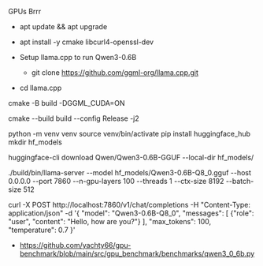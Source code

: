 GPUs Brrr
- apt update && apt upgrade
- apt install -y cmake libcurl4-openssl-dev

- Setup llama.cpp to run Qwen3-0.6B
  - git clone https://github.com/ggml-org/llama.cpp.git
- cd llama.cpp

cmake -B build -DGGML_CUDA=ON

cmake --build build --config Release -j2


python -m venv venv
source venv/bin/activate
pip install huggingface_hub
mkdir hf_models 


huggingface-cli download Qwen/Qwen3-0.6B-GGUF --local-dir hf_models/

./build/bin/llama-server   --model hf_models/Qwen3-0.6B-Q8_0.gguf    --host 0.0.0.0   --port 7860   --n-gpu-layers 100   --threads 1   --ctx-size 8192   --batch-size 512

curl -X POST http://localhost:7860/v1/chat/completions -H "Content-Type: application/json" -d '{ "model": "Qwen3-0.6B-Q8_0", "messages": [ {"role": "user", "content": "Hello, how are you?"} ], "max_tokens": 100, "temperature": 0.7 }'


- https://github.com/yachty66/gpu-benchmark/blob/main/src/gpu_benchmark/benchmarks/qwen3_0_6b.py